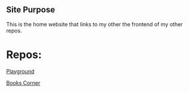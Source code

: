 ## Site Purpose
This is the home website that links to my other the frontend of my other repos.

# Repos:
[Playground](https://aervtas.github.io/playground)

[Books Corner](https://aervtas.github.io/booksCorner)
